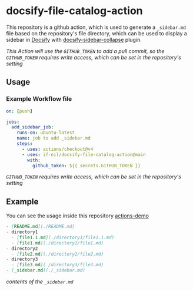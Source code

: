 # docsify-file-catalog-action


This repository is a github action, which is used to generate a `_sidebar.md` file based on the repository's file directory, which can be used to display a sidebar in [Docsify](https://docsify.js.org) with [docsify-sidebar-collapse](https://github.com/iPeng6/docsify-sidebar-collapse) plugin.

_This Action will use the `GITHUB_TOKEN` to add a pull commit, so the `GITHUB_TOKEN` requires write access, which can be set in the repository's setting_

## Usage

### Example Workflow file

```yml copy
on: [push]

jobs:
  add_sidebar_job:
    runs-on: ubuntu-latest
    name: job to add _sidebar.md
    steps:
      - uses: actions/checkout@v4
      - uses: if-nil/docsify-file-catalog-action@main
        with:
          github_token: ${{ secrets.GITHUB_TOKEN }}
```
_`GITHUB_TOKEN` requires write access, which can be set in the repository's setting_

## Example

You can see the usage inside this repository 
[actions-demo](https://github.com/if-nil/actions-demo)

``` md
- [README.md](./README.md)
- directory1
  - [file1.1.md](./directory1/file1.1.md)
  - [file1.md](./directory1/file1.md)
- directory2
  - [file2.md](./directory2/file2.md)
- directory3
  - [file3.md](./directory3/file3.md)
- [_sidebar.md](./_sidebar.md)

```
_contents of the `_sidebar.md`_
